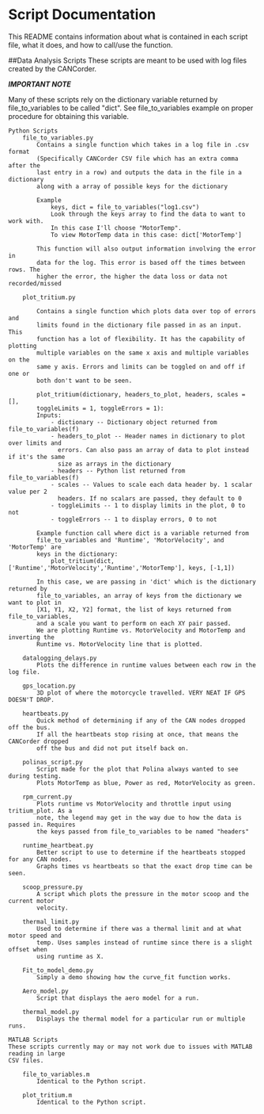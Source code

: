 
Script Documentation
====================
This README contains information about what is contained in each script file, what
it does, and how to call/use the function.

##Data Analysis Scripts
These scripts are meant to be used with log files created by the CANCorder.

***IMPORTANT NOTE***

Many of these scripts rely on the dictionary variable returned by file_to_variables
to be called "dict". See file_to_variables example on proper procedure for obtaining
this variable.

	Python Scripts
		file_to_variables.py
			Contains a single function which takes in a log file in .csv format 
			(Specifically CANCorder CSV file which has an extra comma after the 
			last entry in a row) and outputs the data in the file in a dictionary
			along with a array of possible keys for the dictionary
			
			Example 
				keys, dict = file_to_variables("log1.csv")
				Look through the keys array to find the data to want to work with.
				In this case I'll choose "MotorTemp". 
				To view MotorTemp data in this case: dict['MotorTemp']
				
			This function will also output information involving the error in
			data for the log. This error is based off the times between rows. The
			higher the error, the higher the data loss or data not recorded/missed
		
		plot_tritium.py
	
			Contains a single function which plots data over top of errors and
			limits found in the dictionary file passed in as an input. This
			function has a lot of flexibility. It has the capability of plotting
			multiple variables on the same x axis and multiple variables on the
			same y axis. Errors and limits can be toggled on and off if one or
			both don't want to be seen.
			
			plot_tritium(dictionary, headers_to_plot, headers, scales = [],
			toggleLimits = 1, toggleErrors = 1):
			Inputs:
				- dictionary -- Dictionary object returned from file_to_variables(f)
				- headers_to_plot -- Header names in dictionary to plot over limits and 
				  errors. Can also pass an array of data to plot instead if it's the same 
				  size as arrays in the dictionary
				- headers -- Python list returned from file_to_variables(f)
				- scales -- Values to scale each data header by. 1 scalar value per 2 
				  headers. If no scalars are passed, they default to 0
				- toggleLimits -- 1 to display limits in the plot, 0 to not
				- toggleErrors -- 1 to display errors, 0 to not
			
			Example function call where dict is a variable returned from
			file_to_variables and 'Runtime', 'MotorVelocity', and 'MotorTemp' are
			keys in the dictionary:
				plot_tritium(dict, ['Runtime','MotorVelocity','Runtime','MotorTemp'], keys, [-1,1])
			
			In this case, we are passing in 'dict' which is the dictionary returned by
			file_to_variables, an array of keys from the dictionary we want to plot in 
			[X1, Y1, X2, Y2] format, the list of keys returned from file_to_variables,
			and a scale you want to perform on each XY pair passed.
			We are plotting Runtime vs. MotorVelocity and MotorTemp and inverting the
			Runtime vs. MotorVelocity line that is plotted.
		
		datalogging_delays.py
			Plots the difference in runtime values between each row in the log file.
			
		gps_location.py
			3D plot of where the motorcycle travelled. VERY NEAT IF GPS DOESN'T DROP.
			
		heartbeats.py
			Quick method of determining if any of the CAN nodes dropped off the bus.
			If all the heartbeats stop rising at once, that means the CANCorder dropped
			off the bus and did not put itself back on.
		
		polinas_script.py
			Script made for the plot that Polina always wanted to see during testing.
			Plots MotorTemp as blue, Power as red, MotorVelocity as green.
			
		rpm_current.py
			Plots runtime vs MotorVelocity and throttle input using tritium_plot. As a
			note, the legend may get in the way due to how the data is passed in. Requires
			the keys passed from file_to_variables to be named "headers"
			
		runtime_heartbeat.py
			Better script to use to determine if the heartbeats stopped for any CAN nodes.
			Graphs times vs heartbeats so that the exact drop time can be seen.
			
		scoop_pressure.py
			A script which plots the pressure in the motor scoop and the current motor
			velocity.
			
		thermal_limit.py
			Used to determine if there was a thermal limit and at what motor speed and
			temp. Uses samples instead of runtime since there is a slight offset when
			using runtime as X.
		
		Fit_to_model_demo.py
			Simply a demo showing how the curve_fit function works.
			
		Aero_model.py
			Script that displays the aero model for a run.
			
		thermal_model.py
			Displays the thermal model for a particular run or multiple runs.
	
	MATLAB Scripts
	These scripts currently may or may not work due to issues with MATLAB reading in large
	CSV files.
	
		file_to_variables.m
			Identical to the Python script.
			
		plot_tritium.m
			Identical to the Python script.
			
